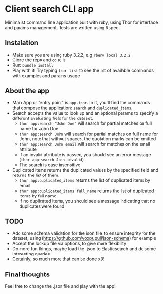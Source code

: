 # Client search CLI app

Minimalist command line application built with ruby, using Thor for interface and params management. Tests are written using Rspec.

## Instalation
- Make sure you are using ruby 3.2.2, e.g ```rbenv local 3.2.2```
- Clone the repo and ```cd``` to it
- Run: ```bundle install```
- Play with it! Try typing ```thor list``` to see the list of available commands with examples and params usage

## About the app
- Main App or "entry point" is ```app.thor```. In it, you'll find the commands that compose the application: ```search``` and ```duplicated_items```.
- Search accepts the value to look up and an optional params to specify a different evaluating field for the dataset.
    - ```thor app:search "John Doe"``` will search for partial matches on full name for John Doe
    - ```thor app:search John``` will search for partial matches on full name for John, note that without spaces, the quotation marks can be omitted
    - ```thor app:search John email``` will search for matches on the email attribute
    - If an invalid atrribute is passed, you should see an error message (```thor app:search John invalid```)
    - The search is case insensitive
- Duplicated items returns the duplicated values by the specified field and returns the list of them.
    - ```thor app:duplicated_items``` returns the list of duplicated items by email
    - ```thor app:duplicated_items full_name``` returns the list of duplicated items by full name
    - If no duplicated items, you should see a message indicating that no duplicates were found

## TODO
- Add some schema validation for the json file, to ensure integrity for the dataset, using (https://github.com/voxpupuli/json-schema) for example
- Accept the lookup file via options, to give more flexibility
- Do more fun things, maybe load the .json to Elasticsearch and do some interesting queries
- Certainly, so much more that can be done xD!

## Final thoughts
Feel free to change the .json file and play with the app!
